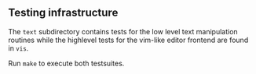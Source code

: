 Testing infrastructure
----------------------

The `text` subdirectory contains tests for the low level text manipulation
routines while the highlevel tests for the vim-like editor frontend are
found in `vis`.

Run `make` to execute both testsuites.
